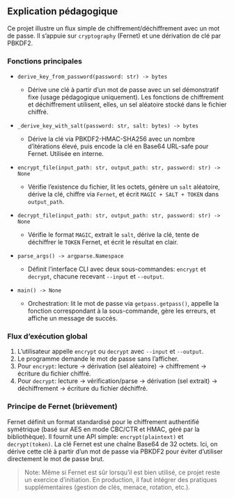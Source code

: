 ## Explication pédagogique

Ce projet illustre un flux simple de chiffrement/déchiffrement avec un mot de passe. Il s’appuie sur `cryptography` (Fernet) et une dérivation de clé par PBKDF2.

### Fonctions principales

- `derive_key_from_password(password: str) -> bytes`
  - Dérive une clé à partir d’un mot de passe avec un sel démonstratif fixe (usage pédagogique uniquement). Les fonctions de chiffrement et déchiffrement utilisent, elles, un sel aléatoire stocké dans le fichier chiffré.

- `_derive_key_with_salt(password: str, salt: bytes) -> bytes`
  - Dérive la clé via PBKDF2-HMAC-SHA256 avec un nombre d’itérations élevé, puis encode la clé en Base64 URL-safe pour Fernet. Utilisée en interne.

- `encrypt_file(input_path: str, output_path: str, password: str) -> None`
  - Vérifie l’existence du fichier, lit les octets, génère un `salt` aléatoire, dérive la clé, chiffre via `Fernet`, et écrit `MAGIC + SALT + TOKEN` dans `output_path`.

- `decrypt_file(input_path: str, output_path: str, password: str) -> None`
  - Vérifie le format `MAGIC`, extrait le `salt`, dérive la clé, tente de déchiffrer le `TOKEN` Fernet, et écrit le résultat en clair.

- `parse_args() -> argparse.Namespace`
  - Définit l’interface CLI avec deux sous-commandes: `encrypt` et `decrypt`, chacune recevant `--input` et `--output`.

- `main() -> None`
  - Orchestration: lit le mot de passe via `getpass.getpass()`, appelle la fonction correspondant à la sous-commande, gère les erreurs, et affiche un message de succès.

### Flux d’exécution global

1. L’utilisateur appelle `encrypt` ou `decrypt` avec `--input` et `--output`.
2. Le programme demande le mot de passe sans l’afficher.
3. Pour `encrypt`: lecture → dérivation (sel aléatoire) → chiffrement → écriture du fichier chiffré.
4. Pour `decrypt`: lecture → vérification/parse → dérivation (sel extrait) → déchiffrement → écriture du fichier déchiffré.

### Principe de Fernet (brièvement)

Fernet définit un format standardisé pour le chiffrement authentifié symétrique (basé sur AES en mode CBC/CTR et HMAC, géré par la bibliothèque). Il fournit une API simple: `encrypt(plaintext)` et `decrypt(token)`. La clé Fernet est une chaîne Base64 de 32 octets. Ici, on dérive cette clé à partir d’un mot de passe via PBKDF2 pour éviter d’utiliser directement le mot de passe brut.

> Note: Même si Fernet est sûr lorsqu’il est bien utilisé, ce projet reste un exercice d’initiation. En production, il faut intégrer des pratiques supplémentaires (gestion de clés, menace, rotation, etc.).


